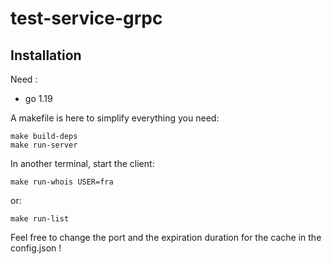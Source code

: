 # test-service-grpc

## Installation 

Need :
- go 1.19

A makefile is here to simplify everything you need: 

```
make build-deps
make run-server
```

In another terminal, start the client: 

```
make run-whois USER=fra
```

or: 

```
make run-list
```

Feel free to change the port and the expiration duration for the cache in the config.json !
